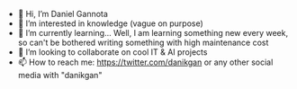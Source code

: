 - 👋 Hi, I’m Daniel Gannota
- 👀 I’m interested in knowledge (vague on purpose)
- 🌱 I’m currently learning... Well, I am learning something new every week, so can't be bothered writing something with high maintenance cost
- 💞️ I’m looking to collaborate on cool IT & AI projects
- 📫 How to reach me: https://twitter.com/danikgan or any other social media with "danikgan"

<!---
danikgan/danikgan is a ✨ special ✨ repository because its `README.md` (this file) appears on your GitHub profile.
You can click the Preview link to take a look at your changes.
--->
